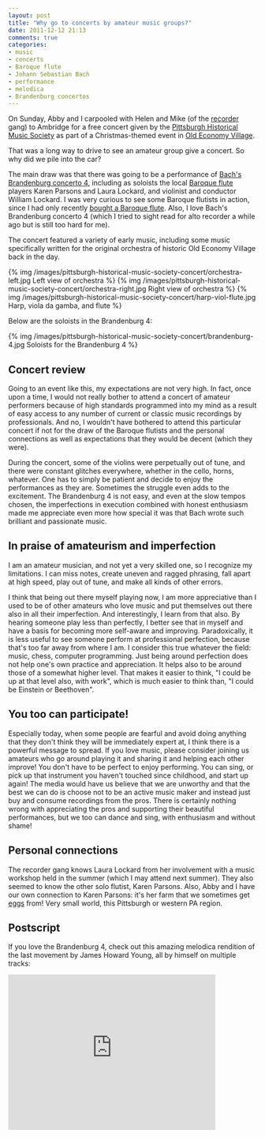 ```yaml
---
layout: post
title: "Why go to concerts by amateur music groups?"
date: 2011-12-12 21:13
comments: true
categories:
- music
- concerts
- Baroque flute
- Johann Sebastian Bach
- performance
- melodica
- Brandenburg concertos
---
```

On Sunday, Abby and I carpooled with Helen and Mike (of the [recorder](/blog/categories/recorder/) gang) to Ambridge for a free concert given by the [Pittsburgh Historical Music Society](http://pghhistoricalmusicsociety.org/) as part of a Christmas-themed event in [Old Economy Village](http://www.oldeconomyvillage.org/).

That was a long way to drive to see an amateur group give a concert. So why did we pile into the car?

<!--more-->

The main draw was that there was going to be a performance of [Bach's Brandenburg concerto 4](http://en.wikipedia.org/wiki/Brandenburg_concertos#Brandenburg_Concerto_No._4_in_G_major.2C_BWV_1049), including as soloists the local [Baroque flute](/blog/categories/baroque-flute/) players Karen Parsons and Laura Lockard, and violinist and conductor William Lockard. I was very curious to see some Baroque flutists in action, since I had only recently [bought a Baroque flute](/blog/2011/11/30/bought-a-baroque-flute/). Also, I love Bach's Brandenburg concerto 4 (which I tried to sight read for alto recorder a while ago but is still too hard for me).

The concert featured a variety of early music, including some music specifically written for the original orchestra of historic Old Economy Village back in the day.

{% img /images/pittsburgh-historical-music-society-concert/orchestra-left.jpg Left view of orchestra %}
{% img /images/pittsburgh-historical-music-society-concert/orchestra-right.jpg Right view of orchestra %}
{% img /images/pittsburgh-historical-music-society-concert/harp-viol-flute.jpg Harp, viola da gamba, and flute %}

Below are the soloists in the Brandenburg 4:

{% img /images/pittsburgh-historical-music-society-concert/brandenburg-4.jpg Soloists for the Brandenburg 4 %}

## Concert review

Going to an event like this, my expectations are not very high. In fact, once upon a time, I would not really bother to attend a concert of amateur performers because of high standards programmed into my mind as a result of easy access to any number of current or classic music recordings by professionals. And no, I wouldn't have bothered to attend this particular concert if not for the draw of the Baroque flutists and the personal connections as well as expectations that they would be decent (which they were).

During the concert, some of the violins were perpetually out of tune, and there were constant glitches everywhere, whether in the cello, horns, whatever. One has to simply be patient and decide to enjoy the performances as they are. Sometimes the struggle even adds to the excitement. The Brandenburg 4 is not easy, and even at the slow tempos chosen, the imperfections in execution combined with honest enthusiasm made me appreciate even more how special it was that Bach wrote such brilliant and passionate music.

## In praise of amateurism and imperfection

I am an amateur musician, and not yet a very skilled one, so I recognize my limitations. I can miss notes, create uneven and ragged phrasing, fall apart at high speed, play out of tune, and make all kinds of other errors.

I think that being out there myself playing now, I am more appreciative than I used to be of other amateurs who love music and put themselves out there also in all their imperfection. And interestingly, I learn from that also. By hearing someone play less than perfectly, I better see that in myself and have a basis for becoming more self-aware and improving. Paradoxically, it is less useful to see someone perform at professional perfection, because that's too far away from where I am. I consider this true whatever the field: music, chess, computer programming. Just being around perfection does not help one's own practice and appreciation. It helps also to be around those of a somewhat higher level. That makes it easier to think, "I could be up at that level also, with work", which is much easier to think than, "I could be Einstein or Beethoven".

## You too can participate!

Especially today, when some people are fearful and avoid doing anything that they don't think they will be immediately expert at, I think there is a powerful message to spread. If you love music, please consider joining us amateurs who go around playing it and sharing it and helping each other improve! You don't have to be perfect to enjoy performing. You can sing, or pick up that instrument you haven't touched since childhood, and start up again! The media would have us believe that we are unworthy and that the best we can do is choose not to be an active music maker and instead just buy and consume recordings from the pros. There is certainly nothing wrong with appreciating the pros and supporting their beautiful performances, but we too can dance and sing, with enthusiasm and without shame!

## Personal connections

The recorder gang knows Laura Lockard from her involvement with a music workshop held in the summer (which I may attend next summer). They also seemed to know the other solo flutist, Karen Parsons. Also, Abby and I have our own connection to Karen Parsons: it's her farm that we sometimes get [eggs](/blog/2011/11/28/thankful-for-the-free-range-orange-yolked-eggs) from! Very small world, this Pittsburgh or western PA region.

## Postscript

If you love the Brandenburg 4, check out this amazing melodica rendition of the last movement by James Howard Young, all by himself on multiple tracks:

<iframe width="420" height="315" src="http://www.youtube.com/embed/_YE3akDmw9Q" frameborder="0" allowfullscreen></iframe>
